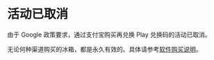 <script src="/main.js?raw=true"></script>

# 活动已取消

由于 Google 政策要求，通过支付宝购买再兑换 Play 兑换码的活动已取消。

无论何种渠道购买的冰箱，都是永久有效的。具体请参考[软件购买说明](https://iceboxdoc.catchingnow.com/%E8%BD%AF%E4%BB%B6%E8%B4%AD%E4%B9%B0%E8%AF%B4%E6%98%8E)。

